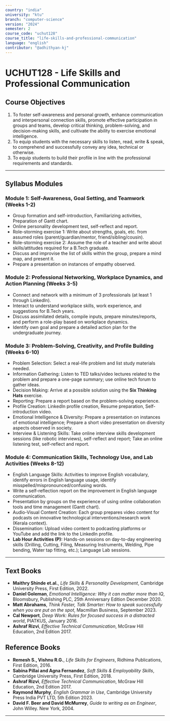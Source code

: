 ```yaml
---
country: "india"
university: "ktu"
branch: "computer-science"
version: "2024"
semester: 2
course_code: "uchut128"
course_title: "life-skills-and-professional-communication"
language: "english"
contributor: "@adhithyan-kj"
---
```


# UCHUT128 - Life Skills and Professional Communication

## Course Objectives
1. To foster self-awareness and personal growth, enhance communication and interpersonal connection skills, promote effective participation in groups and teams, develop critical thinking, problem-solving, and decision-making skills, and cultivate the ability to exercise emotional intelligence.
2. To equip students with the necessary skills to listen, read, write & speak, to comprehend and successfully convey any idea, technical or otherwise.
3. To equip students to build their profile in line with the professional requirements and standards.

---
## Syllabus Modules

### Module 1: Self-Awareness, Goal Setting, and Teamwork (Weeks 1-2)
- Group formation and self-introduction, Familiarizing activities, Preparation of Gantt chart.
- Online personality development test, self-reflect and report.
- Role-storming exercise 1: Write about strengths, goals, etc. from assumed roles (parent/guardian/mentor, friend/sibling/cousin).
- Role-storming exercise 2: Assume the role of a teacher and write about skills/attitudes required for a B.Tech graduate.
- Discuss and improvise the list of skills within the group, prepare a mind map, and present it.
- Prepare a presentation on instances of empathy observed.

### Module 2: Professional Networking, Workplace Dynamics, and Action Planning (Weeks 3-5)
- Connect and network with a minimum of 3 professionals (at least 1 through LinkedIn).
- Interact to understand workplace skills, work experience, and suggestions for B.Tech years.
- Discuss assimilated details, compile inputs, prepare minutes/reports, and perform a role-play based on workplace dynamics.
- Identify own goal and prepare a detailed action plan for the undergraduate journey.

### Module 3: Problem-Solving, Creativity, and Profile Building (Weeks 6-10)
- Problem Selection: Select a real-life problem and list study materials needed.
- Information Gathering: Listen to TED talks/video lectures related to the problem and prepare a one-page summary; use online tech forum to gather ideas.
- Decision Making: Arrive at a possible solution using the **Six Thinking Hats** exercise.
- Reporting: Prepare a report based on the problem-solving experience.
- Profile Creation: LinkedIn profile creation, Resume preparation, Self-introduction video.
- Emotional Intelligence & Diversity: Prepare a presentation on instances of emotional intelligence; Prepare a short video presentation on diversity aspects observed in society.
- Interview & Listening Skills: Take online interview skills development sessions (like robotic interviews), self-reflect and report; Take an online listening test, self-reflect and report.

### Module 4: Communication Skills, Technology Use, and Lab Activities (Weeks 8-12)
- English Language Skills: Activities to improve English vocabulary, identify errors in English language usage, identify misspelled/mispronounced/confusing words.
- Write a self-reflection report on the improvement in English language communication.
- Presentation by groups on the experience of using online collaboration tools and time management (Gantt chart).
- Audio-Visual Content Creation: Each group prepares video content for podcasts on innovative technological interventions/research work (Kerala context).
- Dissemination: Upload video content to podcasting platforms or YouTube and add the link to the LinkedIn profile.
- **Lab Hour Activities (P):** Hands-on sessions on day-to-day engineering skills (Drilling, Cutting, Filing, Measuring Instruments, Welding, Pipe bending, Water tap fitting, etc.); Language Lab sessions.

---
## Text Books
- **Maithry Shinde et.al.**, *Life Skills & Personality Development*, Cambridge University Press, First Edition, 2022.
- **Daniel Goleman**, *Emotional Intelligence: Why it can matter more than IQ*, Bloomsbury, Publishing PLC, 25th Anniversary Edition December 2020.
- **Matt Abrahams**, *Think Faster, Talk Smarter: How to speak successfully when you are put on the spot*, Macmillan Business, September 2023.
- **Cal Newport**, *Deep Work: Rules for focused success in a distracted world*, PIATKUS, January 2016.
- **Ashraf Rizvi**, *Effective Technical Communication*, McGraw Hill Education, 2nd Edition 2017.

## Reference Books
- **Remesh S., Vishnu R.G.**, *Life Skills for Engineers*, Ridhima Publications, First Edition, 2016.
- **Sabina Pillai and Agna Fernandez**, *Soft Skills & Employability Skills*, Cambridge University Press, First Edition, 2018.
- **Ashraf Rizvi**, *Effective Technical Communication*, McGraw Hill Education, 2nd Edition 2017.
- **Raymond Murphy**, *English Grammar in Use*, Cambridge University Press India PVT LTD, 5th Edition 2023.
- **David F. Beer and David McMurrey**, *Guide to writing as an Engineer*, John Willey. New York, 2004.

---